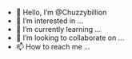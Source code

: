 - 👋 Hello, I’m @Chuzzybillion
- 👀 I’m interested in ...
- 🌱 I’m currently learning ...
- 💞️ I’m looking to collaborate on ...
- 📫 How to reach me ...

<!---
Chuzzybillion/Chuzzybillion is a ✨ special ✨ repository because its `README.md` (this file) appears on your GitHub profile.
You can click the Preview link to take a look at your changes.
--->
